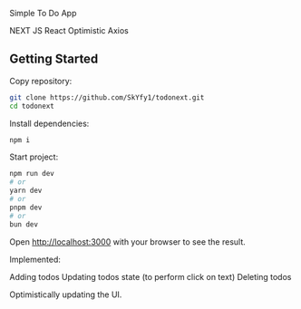 Simple To Do App

NEXT JS
React Optimistic
Axios

## Getting Started

Copy repository: 
```bash
git clone https://github.com/SkYfy1/todonext.git
cd todonext
```

Install dependencies:

```bash
npm i
```

Start project:

```bash
npm run dev
# or
yarn dev
# or
pnpm dev
# or
bun dev
```

Open [http://localhost:3000](http://localhost:3000) with your browser to see the result.


Implemented:

Adding todos
Updating todos state (to perform click on text)
Deleting todos

Optimistically updating the UI.
